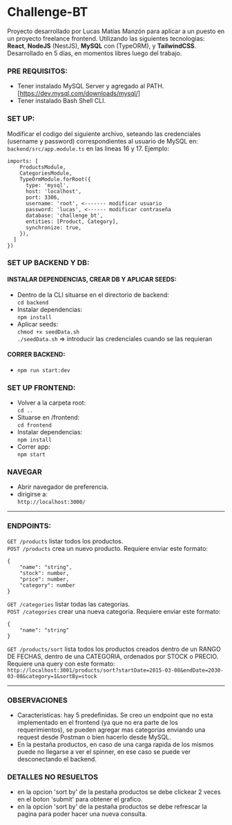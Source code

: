 # Challenge-BT
Proyecto desarrollado por Lucas Matías Manzón para aplicar a un puesto en un proyecto freelance frontend.
Utilizando las siguientes tecnologias: **React**, **NodeJS** (NestJS), **MySQL** con (TypeORM), y **TailwindCSS**.
Desarrollado en 5 días, en momentos libres luego del trabajo.

### PRE REQUISITOS:
- Tener instalado MySQL Server y agregado al PATH.
[https://dev.mysql.com/downloads/mysql/]
- Tener instalado Bash Shell CLI.

### SET UP:
Modificar el codigo del siguiente archivo, seteando las credenciales (username y password) correspondientes al usuario de MySQL en:
`backend/src/app.module.ts` en las lineas 16 y 17. Ejemplo:

```
imports: [
    ProductsModule,
    CategoriesModule,
    TypeOrmModule.forRoot({
      type: 'mysql',
      host: 'localhost',
      port: 3306,
      username: 'root', <------- modificar usuario
      password: 'lucas', <------ modificar contraseña
      database: 'challenge_bt',
      entities: [Product, Category],
      synchronize: true,
    }),
  ]
})
```

### SET UP BACKEND Y DB:
#### INSTALAR DEPENDENCIAS, CREAR DB Y APLICAR SEEDS:
- Dentro de la CLI situarse en el directorio de backend: <br/>
`cd backend`
- Instalar dependencias: <br/>
`npm install`
- Aplicar seeds: <br/>
`chmod +x seedData.sh` <br/>
`./seedData.sh` => introducir las credenciales cuando se las requieran

#### CORRER BACKEND:
- `npm run start:dev`

### SET UP FRONTEND:
- Volver a la carpeta root: <br/>
`cd ..`
- Situarse en /frontend: <br/>
`cd frontend`
- Instalar dependencias: <br/>
`npm install` <br/>
- Correr app: <br/>
`npm start`

### NAVEGAR
- Abrir navegador de preferencia.
- dirigirse a: <br/>
`http://localhost:3000/`

<hr/>

### ENDPOINTS:
`GET /products` listar todos los productos. <br/>
`POST /products` crea un nuevo producto. Requiere enviar este formato:
``` 
{ 
    "name": "string",
    "stock": number,
    "price": number,
    "category": number
}
```

`GET /categories` listar todas las categorias. <br/>
`POST /categories` crear una nueva categoria. Requiere enviar este formato:
```
{
    "name": "string"
}
```

`GET /products/sort` lista todos los productos creados dentro de un RANGO DE FECHAS, dentro de una CATEGORIA, ordenados por STOCK o PRECIO. <br/>
Requiere una query con este formato: <br/>
```http://localhost:3001/products/sort?startDate=2015-03-08&endDate=2030-03-08&category=1&sortBy=stock```

<hr/>

### OBSERVACIONES
- Caracteristicas: hay 5 predefinidas. Se creo un endpoint que no esta implementado en el frontend (ya que no 
era parte de los requerimientos), se pueden agregar mas categorias enviando una request desde Postman 
o bien hacerlo desde MySQL.
- En la pestaña productos, en caso de una carga rapida de los mismos puede no llegarse a ver el spinner, 
en ese caso se puede ver desconectando el backend.

### DETALLES NO RESUELTOS
- en la opcion 'sort by' de la pestaña productos se debe clickear 2 veces en el boton 'submit' para obtener el grafico.
- en la opcion 'sort by' de la pestaña productos se debe refrescar la pagina para poder hacer una nueva consulta.
